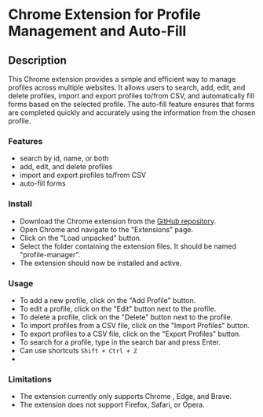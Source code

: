 # Chrome Extension for Profile Management and Auto-Fill

## Description

This Chrome extension provides a simple and efficient way to manage profiles across multiple websites. It allows users to search, add, edit, and delete profiles, import and export profiles to/from CSV, and automatically fill forms based on the selected profile. The auto-fill feature ensures that forms are completed quickly and accurately using the information from the chosen profile.

### Features

- search by id, name, or both
- add, edit, and delete profiles
- import and export profiles to/from CSV
- auto-fill forms

### Install

- Download the Chrome extension from the [GitHub repository](https://github.com/Ali7med/chrome-extension-profile-manager-autofill).
- Open Chrome and navigate to the "Extensions" page.
- Click on the "Load unpacked" button.
- Select the folder containing the extension files. It should be named "profile-manager".
- The extension should now be installed and active.

### Usage

- To add a new profile, click on the "Add Profile" button.
- To edit a profile, click on the "Edit" button next to the profile.
- To delete a profile, click on the "Delete" button next to the profile.
- To import profiles from a CSV file, click on the "Import Profiles" button.
- To export profiles to a CSV file, click on the "Export Profiles" button.
- To search for a profile, type in the search bar and press Enter.
- Can use shortcuts <code>Shift + Ctrl + Z</code>
-

### Limitations

- The extension currently only supports Chrome , Edge, and Brave.
- The extension does not support Firefox, Safari, or Opera.
